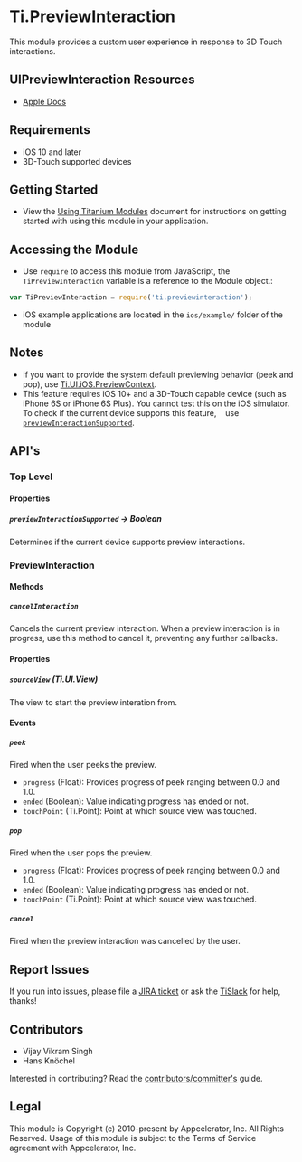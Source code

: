 # Ti.PreviewInteraction

This module provides a custom user experience in response to 3D Touch interactions. 

## UIPreviewInteraction Resources
  * [Apple Docs](https://developer.apple.com/documentation/uikit/uipreviewinteraction)

## Requirements
    
  * iOS 10 and later
  * 3D-Touch supported devices
  
## Getting Started
  * View the [Using Titanium Modules](http://docs.appcelerator.com/platform/latest/#!/guide/Using_Titanium_Modules) 
    document for instructions on getting started with using this module in your application.

## Accessing the Module
  * Use `require` to access this module from JavaScript, the `TiPreviewInteraction` variable is a reference 
    to the Module object.:
```js
var TiPreviewInteraction = require('ti.previewinteraction');
```
  * iOS example applications are located in the `ios/example/` folder of the module

## Notes
  * If you want to provide the system default previewing behavior (peek and pop), use [Ti.UI.iOS.PreviewContext](docs.appcelerator.com/platform/latest/#!/api/Titanium.UI.iOS.PreviewContext). 
  * This feature requires iOS 10+ and a 3D-Touch capable device (such as iPhone 6S or iPhone 6S Plus).
    You cannot test this  on the iOS simulator. To check if the current device supports this feature, 
    use [`previewInteractionSupported`](https://github.com/appcelerator-modules/ti.previewinteraction#previewinteractionsupported---boolean).

## API's

### Top Level

#### Properties

##### `previewInteractionSupported` -> Boolean

Determines if the current device supports preview interactions.

### PreviewInteraction

#### Methods

##### `cancelInteraction`

Cancels the current preview interaction. When a preview interaction is in 
progress, use this method to cancel it, preventing any further callbacks.

#### Properties

##### `sourceView` (Ti.UI.View)

The view to start the preview interation from.

#### Events

##### `peek`

Fired when the user peeks the preview.

- `progress` (Float): Provides progress of peek ranging between 0.0 and 1.0. 
- `ended` (Boolean): Value indicating progress has ended or not.
- `touchPoint` (Ti.Point):  Point at which source view was touched.

##### `pop`

Fired when the user pops the preview.

- `progress` (Float): Provides progress of peek ranging between 0.0 and 1.0. 
- `ended` (Boolean): Value indicating progress has ended or not.
- `touchPoint` (Ti.Point):  Point at which source view was touched.

##### `cancel`

Fired when the preview interaction was cancelled by the user.

## Report Issues

If you run into issues, please file a [JIRA ticket](https://jira.appcelerator.org) or ask the [TiSlack](http://tislack.org) for help, thanks!

## Contributors

* Vijay Vikram Singh
* Hans Knöchel

Interested in contributing? Read the [contributors/committer's](https://wiki.appcelerator.org/display/community/Home) guide.

## Legal

This module is Copyright (c) 2010-present by Appcelerator, Inc. All Rights Reserved. Usage of this module is subject to 
the Terms of Service agreement with Appcelerator, Inc.  
